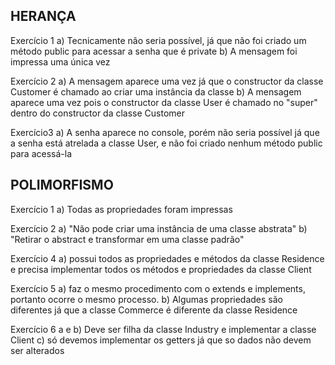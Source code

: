 ## HERANÇA

Exercício 1
    a) Tecnicamente não seria possível, já que não foi criado um método public para acessar a senha que é private
    b) A mensagem foi impressa uma única vez

Exercício 2
    a) A mensagem aparece uma vez já que o constructor da classe Customer é chamado ao criar uma instância da classe
    b) A mensagem aparece uma vez pois o constructor da classe User é chamado no "super" dentro do constructor da classe Customer


Exercício3
    a) A senha aparece no console, porém não seria possível já que a senha está atrelada a classe User, e não foi criado nenhum método public para acessá-la

## POLIMORFISMO


Exercício 1
    a) Todas as propriedades foram impressas

Exercício 2
    a) "Não pode criar uma instância de uma classe abstrata"
    b) "Retirar o abstract e transformar em uma classe padrão"

Exercício 4
    a) possui todos as propriedades e métodos da classe Residence e precisa implementar todos os métodos e propriedades da classe Client

Exercício 5
    a) faz o mesmo procedimento com o extends e implements, portanto ocorre o mesmo processo.
    b) Algumas propriedades são diferentes já que a classe Commerce é diferente da classe Residence

Exercício 6
    a e b) Deve ser filha da classe Industry e implementar a classe Client
    c) só devemos implementar os getters já que so dados não devem ser alterados